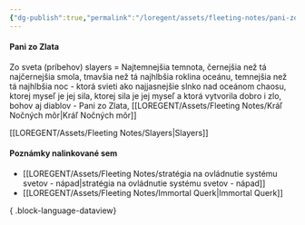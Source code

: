 ```yaml
---
{"dg-publish":true,"permalink":"/loregent/assets/fleeting-notes/pani-zo-zlata/","noteIcon":""}
---
```



#### Pani zo Zlata

Zo sveta (príbehov) slayers = Najtemnejšia temnota, černejšia než tá najčernejšia smola, tmavšia než tá najhlbšia roklina oceánu, temnejšia než tá najhlbšia noc - ktorá svieti ako najjasnejšie slnko nad oceánom chaosu, ktorej myseľ je jej sila, ktorej sila je jej myseľ a ktorá vytvorila dobro i zlo, bohov aj diablov - Pani zo Zlata, [[LOREGENT/Assets/Fleeting Notes/Kráľ Nočných môr\|Kráľ Nočných môr]] 


[[LOREGENT/Assets/Fleeting Notes/Slayers\|Slayers]]

#### Poznámky nalinkované sem

- [[LOREGENT/Assets/Fleeting Notes/stratégia na ovládnutie systému svetov - nápad\|stratégia na ovládnutie systému svetov - nápad]]
- [[LOREGENT/Assets/Fleeting Notes/Immortal Querk\|Immortal Querk]]

{ .block-language-dataview}
